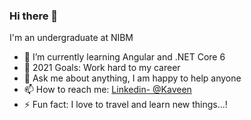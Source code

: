 ### Hi there 👋


I'm an undergraduate at NIBM 

- 🌱 I’m currently learning Angular and .NET Core 6 
- 🥅 2021 Goals: Work hard to my career
- 💬 Ask me about anything, I am happy to help anyone
- 📫 How to reach me: [Linkedin- @Kaveen](https://www.linkedin.com/in/kaveen-1998/)
- ⚡ Fun fact: I love to travel and learn new things...!

